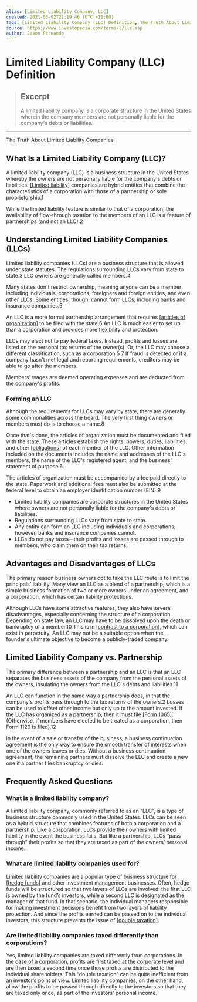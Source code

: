 ```yaml
---
alias: [Limited Liability Company, LLC]
created: 2021-03-02T21:19:46 (UTC +11:00)
tags: [Limited Liability Company (LLC) Definition, The Truth About Limited Liability Companies]
source: https://www.investopedia.com/terms/l/llc.asp
author: Jason Fernando
---
```


# Limited Liability Company (LLC) Definition

> ## Excerpt
> A limited liability company is a corporate structure in the United States wherein the company members are not personally liable for the company's debts or liabilities.

---

The Truth About Limited Liability Companies
## What Is a Limited Liability Company (LLC)?

A limited liability company (LLC) is a business structure in the United States whereby the owners are not personally liable for the company's debts or liabilities. [[Limited liability]](https://www.investopedia.com/terms/l/limitedliability.asp) companies are hybrid entities that combine the characteristics of a corporation with those of a partnership or sole proprietorship.1

While the limited liability feature is similar to that of a corporation, the availability of flow-through taxation to the members of an LLC is a feature of partnerships (and not an LLC).2

## Understanding Limited Liability Companies (LLCs)

Limited liability companies (LLCs) are a business structure that is allowed under state statutes. The regulations surrounding LLCs vary from state to state.3 LLC owners are generally called members.4

Many states don't restrict ownership, meaning anyone can be a member including individuals, corporations, foreigners and foreign entities, and even other LLCs. Some entities, though, cannot form LLCs, including banks and insurance companies.5

An LLC is a more formal partnership arrangement that requires [[articles of organization]](https://www.investopedia.com/terms/a/articles-of-organization.asp) to be filed with the state.6 An LLC is much easier to set up than a corporation and provides more flexibility and protection.

LLCs may elect not to pay federal taxes. Instead, profits and losses are listed on the personal tax returns of the owner(s). Or, the LLC may choose a different classification, such as a corporation.5 7 If fraud is detected or if a company hasn't met legal and reporting requirements, creditors may be able to go after the members.

Members' wages are deemed operating expenses and are deducted from the company's profits.

### Forming an LLC

Although the requirements for LLCs may vary by state, there are generally some commonalities across the board. The very first thing owners or members must do is to choose a name.8

Once that's done, the articles of organization must be documented and filed with the state. These articles establish the rights, powers, duties, liabilities, and other [[obligations]](https://www.investopedia.com/terms/l/llc-operating-agreement.asp) of each member of the LLC. Other information included on the documents includes the name and addresses of the LLC's members, the name of the LLC's registered agent, and the business' statement of purpose.6

The articles of organization must be accompanied by a fee paid directly to the state. Paperwork and additional fees must also be submitted at the federal level to obtain an employer identification number (EIN).9

-   Limited liability companies are corporate structures in the United States where owners are not personally liable for the company's debts or liabilities.
-   Regulations surrounding LLCs vary from state to state.
-   Any entity can form an LLC including individuals and corporations; however, banks and insurance companies cannot.
-   LLCs do not pay taxes—their profits and losses are passed through to members, who claim them on their tax returns.

## Advantages and Disadvantages of LLCs

The primary reason business owners opt to take the LLC route is to limit the principals' liability. Many view an LLC as a blend of a partnership, which is a simple business formation of two or more owners under an agreement, and a corporation, which has certain liability protections.

Although LLCs have some attractive features, they also have several disadvantages, especially concerning the structure of a corporation. Depending on state law, an LLC may have to be dissolved upon the death or bankruptcy of a member.10 This is in [[contrast to a corporation]](https://www.investopedia.com/ask/answers/042015/what-caused-american-industrial-revolution.asp), which can exist in perpetuity. An LLC may not be a suitable option when the founder's ultimate objective to become a publicly-traded company.

## Limited Liability Company vs. Partnership

The primary difference between a partnership and an LLC is that an LLC separates the business assets of the company from the personal assets of the owners, insulating the owners from the LLC's debts and liabilities.11

An LLC can function in the same way a partnership does, in that the company's profits pass through to the tax returns of the owners.2 Losses can be used to offset other income but only up to the amount invested. If the LLC has organized as a partnership, then it must file [[Form 1065]](https://www.investopedia.com/terms/f/form-1065.asp). (Otherwise, if members have elected to be treated as a corporation, then Form 1120 is filed).12

In the event of a sale or transfer of the business, a business continuation agreement is the only way to ensure the smooth transfer of interests when one of the owners leaves or dies. Without a business continuation agreement, the remaining partners must dissolve the LLC and create a new one if a partner files bankruptcy or dies.

## Frequently Asked Questions

### What is a limited liability company?

A limited liability company, commonly referred to as an “LLC”, is a type of business structure commonly used in the United States. LLCs can be seen as a hybrid structure that combines features of both a corporation and a partnership. Like a corporation, LLCs provide their owners with limited liability in the event the business fails. But like a partnership, LLCs “pass through” their profits so that they are taxed as part of the owners’ personal income.

### What are limited liability companies used for?

Limited liability companies are a popular type of business structure for [[hedge funds]](https://www.investopedia.com/terms/h/hedgefund.asp) and other investment management businesses. Often, hedge funds will be structured so that two layers of LLCs are involved: the first LLC is owned by the fund’s investors, while a second LLC is designated as the manager of that fund. In that scenario, the individual managers responsible for making investment decisions benefit from two layers of liability protection. And since the profits earned can be passed on to the individual investors, this structure prevents the issue of [[double taxation]](https://www.investopedia.com/terms/d/double_taxation.asp).

### Are limited liability companies taxed differently than corporations?

Yes, limited liability companies are taxed differently from corporations. In the case of a corporation, profits are first taxed at the corporate level and are then taxed a second time once those profits are distributed to the individual shareholders. This “double taxation” can be quite inefficient from an investor’s point of view. Limited liability companies, on the other hand, allow the profits to be passed through directly to the investors so that they are taxed only once, as part of the investors’ personal income.
